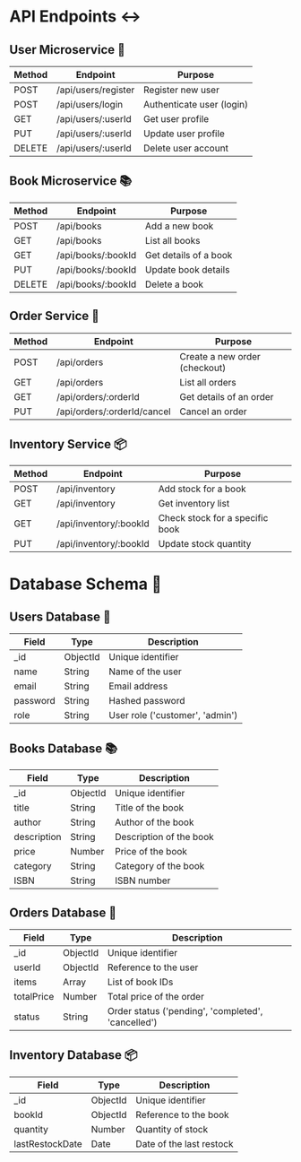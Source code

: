 # API Endpoints ↔️
## User Microservice 👤
| Method | Endpoint            | Purpose                  |
|--------|---------------------|---------------------------|
| POST   | /api/users/register  | Register new user         |
| POST   | /api/users/login     | Authenticate user (login) |
| GET    | /api/users/:userId   | Get user profile          |
| PUT    | /api/users/:userId   | Update user profile       |
| DELETE | /api/users/:userId   | Delete user account       |
## Book Microservice 📚
| Method | Endpoint             | Purpose              |
|--------|----------------------|----------------------|
| POST   | /api/books            | Add a new book       |
| GET    | /api/books            | List all books       |
| GET    | /api/books/:bookId    | Get details of a book|
| PUT    | /api/books/:bookId    | Update book details  |
| DELETE | /api/books/:bookId    | Delete a book        |
## Order Service 🛒
| Method | Endpoint                      | Purpose                  |
|--------|-------------------------------|--------------------------|
| POST   | /api/orders                    | Create a new order (checkout) |
| GET    | /api/orders                    | List all orders          |
| GET    | /api/orders/:orderId           | Get details of an order  |
| PUT    | /api/orders/:orderId/cancel    | Cancel an order          |
## Inventory Service 📦
| Method | Endpoint                      | Purpose                       |
|--------|-------------------------------|-------------------------------|
| POST   | /api/inventory                 | Add stock for a book          |
| GET    | /api/inventory                 | Get inventory list            |
| GET    | /api/inventory/:bookId         | Check stock for a specific book|
| PUT    | /api/inventory/:bookId         | Update stock quantity         |
# Database Schema 📅
## Users Database 👤
| Field         | Type       | Description                        |
|---------------|------------|------------------------------------|
| _id           | ObjectId   | Unique identifier                  |
| name          | String     | Name of the user                   |
| email         | String     | Email address                      |
| password  | String     | Hashed password  |
| role          | String     | User role ('customer', 'admin')    |
## Books Database 📚
| Field         | Type       | Description                         |
|---------------|------------|-------------------------------------|
| _id           | ObjectId   | Unique identifier                   |
| title         | String     | Title of the book                   |
| author        | String     | Author of the book                  |
| description   | String     | Description of the book             |
| price         | Number     | Price of the book                   |
| category      | String     | Category of the book                |
| ISBN          | String     | ISBN number                         |
## Orders Database 🛒
| Field     | Type       | Description                        |
|-----------|------------|------------------------------------|
| _id       | ObjectId   | Unique identifier                  |
| userId    | ObjectId   | Reference to the user              |
| items     | Array      | List of book IDs                   |
| totalPrice| Number     | Total price of the order           |
| status    | String     | Order status ('pending', 'completed', 'cancelled') |
## Inventory Database 📦
| Field            | Type       | Description                         |
|------------------|------------|-------------------------------------|
| _id              | ObjectId   | Unique identifier                   |
| bookId           | ObjectId   | Reference to the book               |
| quantity         | Number     | Quantity of stock                   |
| lastRestockDate  | Date       | Date of the last restock            |
